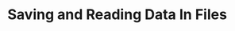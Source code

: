# Saving and Reading Data In Files

<!--

------------------------------- in progress -------------------------------

When programs store data, one common way to store on disk is a format called json. You can open a json file and visually see the structure. When read by Python, it will turn into lists and dicts.
So if we write a program that can read and write json files, it will be useful for communicating between programs

Warm up Read data from a provided simple json with weather data (just a list of numbers)
Read data from a provided realistic json with weather data (complex structure)


-->

